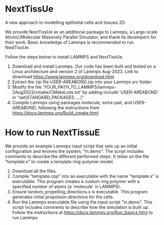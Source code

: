 # NextTissUe
A new approach to modelling epithelial cells and tissues 2D.

We provide NextTissUe as an additional package to Lammps, a Large-scale Atomic/Molecular Massively Parallel Simulator, and thank its developers for their work.
Basic knowledge of Lammps is recommended to run NextTissUe.

Follow the steps below to install LAMMPS and NextTissUe.

1) Download and install Lammps. Our code has been built and tested on a Linux architecture and version 2 of Lammps Aug-2023. Link to download https://www.lammps.org/download.html
2) Extract the zip file USER-AREABOND.zip into your Lammps src folder.
3) Modify the file 'YOUR_PATH_TO_LAMMPS/lammps-2Aug2023/cmake/CMakeLists.txt' by adding include 'USER-AREABOND' in "set(STANDARD_PACKAGES ....)".
5) Compile Lammps using packages molecule, extra-pair, and USER-AREABOND, following the instructions from https://docs.lammps.org/Build_cmake.html

# How to run NextTissuE
We provide an example Lammps input script that sets up an initial configuration and evolves the system, "in.demo".
The script includes comments to describe the different performed steps.
It relies on the file "template.x" to create a template ring-polymer model.

1) Download all the files.
2) Compile "template.cpp" into an executable with the name "template.x" is executable. This program creates a custom ring polymer with a specified number of atoms (a 'molecule' in LAMMPS).
4) Ensure random_propelling_directions.x is executable. This program generates initial propulsion directions for the cells.
5) Run the Lammps executable file using the input script "in.demo". This script includes comments to describe how the simulation is built up. Follow the instructions at https://docs.lammps.org/Run_basics.html to run Lammps.
